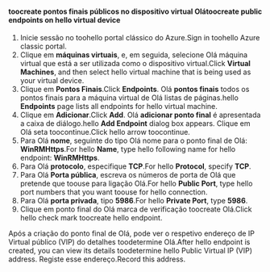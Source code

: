 #### <a name="toocreate-public-endpoints-on-hello-virtual-device"></a><span data-ttu-id="8e70f-101">toocreate pontos finais públicos no dispositivo virtual Olá</span><span class="sxs-lookup"><span data-stu-id="8e70f-101">toocreate public endpoints on hello virtual device</span></span>

1. <span data-ttu-id="8e70f-102">Inicie sessão no toohello portal clássico do Azure.</span><span class="sxs-lookup"><span data-stu-id="8e70f-102">Sign in toohello Azure classic portal.</span></span>
2. <span data-ttu-id="8e70f-103">Clique em **máquinas virtuais**, e, em seguida, selecione Olá máquina virtual que está a ser utilizada como o dispositivo virtual.</span><span class="sxs-lookup"><span data-stu-id="8e70f-103">Click **Virtual Machines**, and then select hello virtual machine that is being used as your virtual device.</span></span>
3. <span data-ttu-id="8e70f-104">Clique em **Pontos Finais**.</span><span class="sxs-lookup"><span data-stu-id="8e70f-104">Click **Endpoints**.</span></span> <span data-ttu-id="8e70f-105">Olá **pontos finais** todos os pontos finais para a máquina virtual de Olá listas de páginas.</span><span class="sxs-lookup"><span data-stu-id="8e70f-105">hello **Endpoints** page lists all endpoints for hello virtual machine.</span></span>
4. <span data-ttu-id="8e70f-106">Clique em **Adicionar**.</span><span class="sxs-lookup"><span data-stu-id="8e70f-106">Click **Add**.</span></span> <span data-ttu-id="8e70f-107">Olá **adicionar ponto final** é apresentada a caixa de diálogo.</span><span class="sxs-lookup"><span data-stu-id="8e70f-107">hello **Add Endpoint** dialog box appears.</span></span> <span data-ttu-id="8e70f-108">Clique em Olá seta toocontinue.</span><span class="sxs-lookup"><span data-stu-id="8e70f-108">Click hello arrow toocontinue.</span></span>
5. <span data-ttu-id="8e70f-109">Para Olá **nome**, seguinte do tipo Olá nome para o ponto final de Olá: **WinRMHttps**.</span><span class="sxs-lookup"><span data-stu-id="8e70f-109">For hello **Name**, type hello following name for hello endpoint: **WinRMHttps**.</span></span>
6. <span data-ttu-id="8e70f-110">Para Olá **protocolo**, especifique **TCP**.</span><span class="sxs-lookup"><span data-stu-id="8e70f-110">For hello **Protocol**, specify **TCP**.</span></span>
7. <span data-ttu-id="8e70f-111">Para Olá **Porta pública**, escreva os números de porta de Olá que pretende que toouse para ligação Olá.</span><span class="sxs-lookup"><span data-stu-id="8e70f-111">For hello **Public Port**, type hello port numbers that you want toouse for hello connection.</span></span>
8. <span data-ttu-id="8e70f-112">Para Olá **porta privada**, tipo **5986**.</span><span class="sxs-lookup"><span data-stu-id="8e70f-112">For hello **Private Port**, type **5986**.</span></span>
9. <span data-ttu-id="8e70f-113">Clique em ponto final do Olá marca de verificação toocreate Olá.</span><span class="sxs-lookup"><span data-stu-id="8e70f-113">Click hello check mark toocreate hello endpoint.</span></span>

<span data-ttu-id="8e70f-114">Após a criação do ponto final de Olá, pode ver o respetivo endereço de IP Virtual público (VIP) do detalhes toodetermine Olá.</span><span class="sxs-lookup"><span data-stu-id="8e70f-114">After hello endpoint is created, you can view its details toodetermine hello Public Virtual IP (VIP) address.</span></span> <span data-ttu-id="8e70f-115">Registe esse endereço.</span><span class="sxs-lookup"><span data-stu-id="8e70f-115">Record this address.</span></span>

